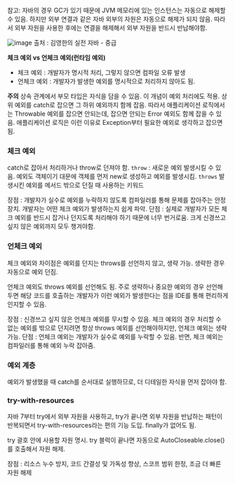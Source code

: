 참고: 자바의 경우 GC가 있기 때문에 JVM 메모리에 있는 인스턴스는 자동으로 해제할 수 있음.
하지만 외부 연결과 같은 자바 외부의 자원은 자동으로 해제가 되지 않음.
따라서 외부 자원을 사용한 후에는 연결을 해제해서 외부 자원을 반드시 반납해야함.

![image](https://sj-obsidian-bucket.s3.ap-northeast-2.amazonaws.com/053b23dee725d013b97b25dd87e50b15.png)
출처 : 김영한의 실전 자바 - 중급

**체크 예외 vs 언체크 예외(런타임 예외)**
- 체크 예외 : 개발자가 명시적 처리, 그렇지 않으면 컴파일 오류 발생
- 언체크 예외 : 개발자가 발생한 예외를 명시적으로 처리하지 않아도 됨.

**주의**
상속 관계에서 부모 타입은 자식을 담을 수 있음. 이 개념이 예외 처리에도 적용.
상위 예외를 catch로 잡으면 그 하위 예외까지 함께 잡음.
따라서 애플리케이션 로직에서는 Throwable 예외를 잡으면 안되는데, 잡으면 안되는 Error 예외도 함께 잡을 수 있음. 애플리케이션 로직은 이런 이유로 Exception부터 필요한 예외로 생각하고 잡으면 됨.


### 체크 예외
catch로 잡아서 처리하거나 throw로 던져야 함.
`throw` : 새로운 예외 발생시킬 수 있음. 예외도 객체이기  대문에 객체를 먼저 new로 생성하고 예외를 발생시킴.
`throws`  발생시킨 예외를 메서드 밖으로 던질 때 사용하는 키워드

장점 : 개발자가 실수로 예외를 누락하지 않도록 컴파일러를 통해 문제를 잡아주는 안정 장치.
개발자는 어떤 체크 예외가 발생하는지 쉽게 파악.
단점 : 실제로 개발자가 모든 체크 예외를 반드시 잡거나 던지도록 처리해야 하기 때문에 너무 번거로움. 크게 신경쓰고 싶지 않은 예외까지 모두 챙겨야함.

### 언체크 예외
체크 예외와 차이점은 예외를 던지는 throws를 선언하지 않고, 생략 가능.
생략한 경우 자동으로 예외 던짐.

언체크 예외도 throws 예외를 선언해도 됨.
주로 생략하나 중요한 예외의 경우 선언해두면 해당 코드를 호출하는 개발자가 이런 예외가 발생한다는 점을 IDE를 통해 편리하게 인지할 수 있음.

장점 : 신경쓰고 싶지 않은 언체크 예외를 무시할 수 있음. 체크 예외의 경우 처리할 수 없는 예외를 밖으로 던지려면 항상 throws 예외를 선언해야하지만, 언체크 예외는 생략 가능.
단점 : 언체크 예외는 개발자가 실수로 예외를 누락할 수 있음. 반면, 체크 예외는 컴파일러를 통해 예외 누락 잡아줌.

### 예외 계층
예외가 발생했을 때 catch를 순서대로 실행하므로, 더 디테일한 자식을 먼저 잡아야 함.


### try-with-resources
자바 7부터 try에서 외부 자원을 사용하고, try가 끝나면 외부 자원을 반납하는 패턴이 반복되면서 try-with-resources라는 편의 기능 도입.
finally가 없어도 됨.

try 괄호 안에 사용할 자원 명시.
try 블럭이 끝나면 자동으로 AutoCloseable.close()를 호출해서 자원 해제.

장점 : 리소스 누수 방지, 코드 간결성 및 가독성 향상, 스코프 범위 한정, 조금 더 빠른 자원 해제

